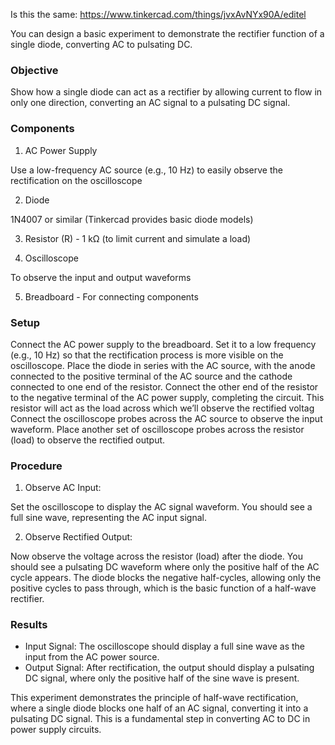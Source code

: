 Is this the same: https://www.tinkercad.com/things/jvxAvNYx90A/editel

You can design a basic experiment to demonstrate the rectifier function of a single diode, converting AC to pulsating DC. 

### Objective

Show how a single diode can act as a rectifier by allowing current to flow in only one direction, converting an AC signal to a pulsating DC signal.

### Components

1. AC Power Supply

Use a low-frequency AC source (e.g., 10 Hz) to easily observe the rectification on the oscilloscope

2. Diode

1N4007 or similar (Tinkercad provides basic diode models)

3. Resistor (R) - 1 kΩ (to limit current and simulate a load)

4. Oscilloscope

To observe the input and output waveforms

5. Breadboard - For connecting components

### Setup

 Connect the AC power supply to the breadboard. Set it to a low frequency (e.g., 10 Hz) so that the rectification process is more visible on the oscilloscope.
 Place the diode in series with the AC source, with the anode connected to the positive terminal of the AC source and the cathode connected to one end of the resistor.
 Connect the other end of the resistor to the negative terminal of the AC power supply, completing the circuit. This resistor will act as the load across which we’ll observe the rectified voltag
 Connect the oscilloscope probes across the AC source to observe the input waveform.
 Place another set of oscilloscope probes across the resistor (load) to observe the rectified output.

### Procedure

1. Observe AC Input:

Set the oscilloscope to display the AC signal waveform. You should see a full sine wave, representing the AC input signal.

2. Observe Rectified Output:

Now observe the voltage across the resistor (load) after the diode. You should see a pulsating DC waveform where only the positive half of the AC cycle appears. The diode blocks the negative half-cycles, allowing only the positive cycles to pass through, which is the basic function of a half-wave rectifier.

### Results

- Input Signal: The oscilloscope should display a full sine wave as the input from the AC power source.
- Output Signal: After rectification, the output should display a pulsating DC signal, where only the positive half of the sine wave is present.

This experiment demonstrates the principle of half-wave rectification, where a single diode blocks one half of an AC signal, converting it into a pulsating DC signal. This is a fundamental step in converting AC to DC in power supply circuits.

